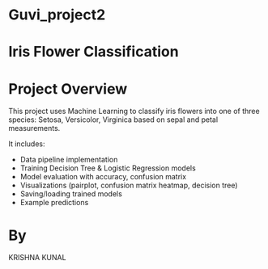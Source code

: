 # Guvi_project2
# Iris Flower Classification
# Project Overview

This project uses Machine Learning to classify iris flowers into one of three species:
Setosa, Versicolor, Virginica based on sepal and petal measurements.

It includes:

- Data pipeline implementation
- Training Decision Tree & Logistic Regression models
- Model evaluation with accuracy, confusion matrix
- Visualizations (pairplot, confusion matrix heatmap, decision tree)
- Saving/loading trained models
- Example predictions

# By 
KRISHNA KUNAL
